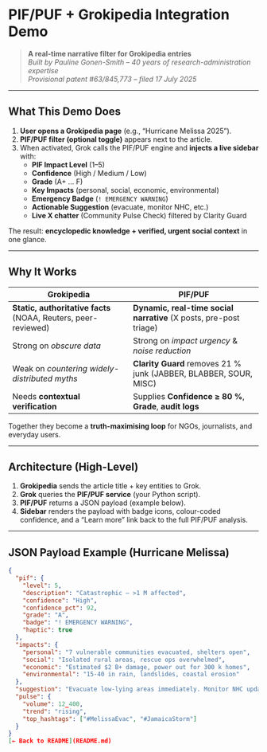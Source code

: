 # PIF/PUF + Grokipedia Integration Demo

> **A real-time narrative filter for Grokipedia entries**  
> *Built by Pauline Gonen-Smith – 40 years of research-administration expertise*  
> *Provisional patent #63/845,773 – filed 17 July 2025*  

---

## What This Demo Does

1. **User opens a Grokipedia page** (e.g., “Hurricane Melissa 2025”).  
2. **PIF/PUF filter (optional toggle)** appears next to the article.  
3. When activated, Grok calls the PIF/PUF engine and **injects a live sidebar** with:
   - **PIF Impact Level** (1–5)  
   - **Confidence** (High / Medium / Low)  
   - **Grade** (A+ … F)  
   - **Key Impacts** (personal, social, economic, environmental)  
   - **Emergency Badge** (`! EMERGENCY WARNING`)  
   - **Actionable Suggestion** (evacuate, monitor NHC, etc.)  
   - **Live X chatter** (Community Pulse Check) filtered by Clarity Guard  

The result: **encyclopedic knowledge + verified, urgent social context** in one glance.

---

## Why It Works

| Grokipedia | PIF/PUF |
|------------|---------|
| **Static, authoritative facts** (NOAA, Reuters, peer-reviewed) | **Dynamic, real-time social narrative** (X posts, pre-post triage) |
| Strong on *obscure data* | Strong on *impact urgency* & *noise reduction* |
| Weak on *countering widely-distributed myths* | **Clarity Guard** removes 21 % junk (JABBER, BLABBER, SOUR, MISC) |
| Needs **contextual verification** | Supplies **Confidence ≥ 80 %**, **Grade**, **audit logs** |

Together they become a **truth-maximising loop** for NGOs, journalists, and everyday users.

---

## Architecture (High-Level)


1. **Grokipedia** sends the article title + key entities to Grok.  
2. **Grok** queries the **PIF/PUF service** (your Python script).  
3. **PIF/PUF** returns a JSON payload (example below).  
4. **Sidebar** renders the payload with badge icons, colour-coded confidence, and a “Learn more” link back to the full PIF/PUF analysis.

---

## JSON Payload Example (Hurricane Melissa)

```json
{
  "pif": {
    "level": 5,
    "description": "Catastrophic – >1 M affected",
    "confidence": "High",
    "confidence_pct": 92,
    "grade": "A",
    "badge": "! EMERGENCY WARNING",
    "haptic": true
  },
  "impacts": {
    "personal": "7 vulnerable communities evacuated, shelters open",
    "social": "Isolated rural areas, rescue ops overwhelmed",
    "economic": "Estimated $2 B+ damage, power out for 300 k homes",
    "environmental": "15-40 in rain, landslides, coastal erosion"
  },
  "suggestion": "Evacuate low-lying areas immediately. Monitor NHC updates.",
  "pulse": {
    "volume": 12_400,
    "trend": "rising",
    "top_hashtags": ["#MelissaEvac", "#JamaicaStorm"]
  }
}
[← Back to README](README.md)
